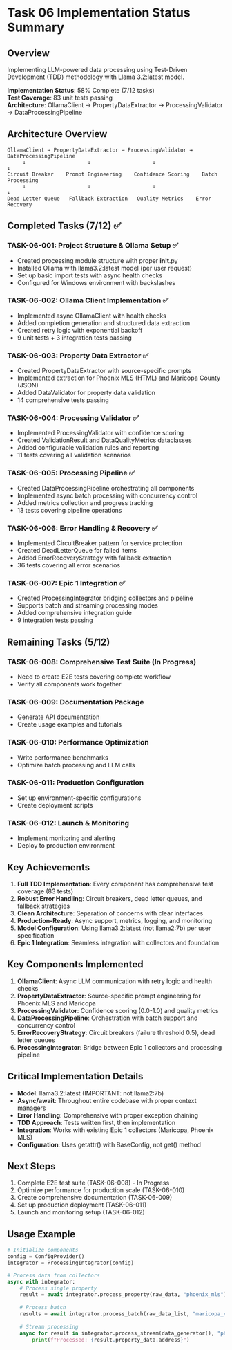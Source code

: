 # Task 06 Implementation Status Summary

## Overview
Implementing LLM-powered data processing using Test-Driven Development (TDD) methodology with Llama 3.2:latest model.

**Implementation Status**: 58% Complete (7/12 tasks)  
**Test Coverage**: 83 unit tests passing  
**Architecture**: OllamaClient → PropertyDataExtractor → ProcessingValidator → DataProcessingPipeline

## Architecture Overview
```
OllamaClient → PropertyDataExtractor → ProcessingValidator → DataProcessingPipeline
     ↓                    ↓                    ↓                      ↓
Circuit Breaker    Prompt Engineering    Confidence Scoring    Batch Processing
     ↓                    ↓                    ↓                      ↓
Dead Letter Queue   Fallback Extraction   Quality Metrics    Error Recovery
```

## Completed Tasks (7/12) ✅

### TASK-06-001: Project Structure & Ollama Setup ✅
- Created processing module structure with proper __init__.py
- Installed Ollama with llama3.2:latest model (per user request)
- Set up basic import tests with async health checks
- Configured for Windows environment with backslashes

### TASK-06-002: Ollama Client Implementation ✅
- Implemented async OllamaClient with health checks
- Added completion generation and structured data extraction
- Created retry logic with exponential backoff
- 9 unit tests + 3 integration tests passing

### TASK-06-003: Property Data Extractor ✅
- Created PropertyDataExtractor with source-specific prompts
- Implemented extraction for Phoenix MLS (HTML) and Maricopa County (JSON)
- Added DataValidator for property data validation
- 14 comprehensive tests passing

### TASK-06-004: Processing Validator ✅
- Implemented ProcessingValidator with confidence scoring
- Created ValidationResult and DataQualityMetrics dataclasses
- Added configurable validation rules and reporting
- 11 tests covering all validation scenarios

### TASK-06-005: Processing Pipeline ✅
- Created DataProcessingPipeline orchestrating all components
- Implemented async batch processing with concurrency control
- Added metrics collection and progress tracking
- 13 tests covering pipeline operations

### TASK-06-006: Error Handling & Recovery ✅
- Implemented CircuitBreaker pattern for service protection
- Created DeadLetterQueue for failed items
- Added ErrorRecoveryStrategy with fallback extraction
- 36 tests covering all error scenarios

### TASK-06-007: Epic 1 Integration ✅
- Created ProcessingIntegrator bridging collectors and pipeline
- Supports batch and streaming processing modes
- Added comprehensive integration guide
- 9 integration tests passing

## Remaining Tasks (5/12)

### TASK-06-008: Comprehensive Test Suite (In Progress)
- Need to create E2E tests covering complete workflow
- Verify all components work together

### TASK-06-009: Documentation Package
- Generate API documentation
- Create usage examples and tutorials

### TASK-06-010: Performance Optimization
- Write performance benchmarks
- Optimize batch processing and LLM calls

### TASK-06-011: Production Configuration
- Set up environment-specific configurations
- Create deployment scripts

### TASK-06-012: Launch & Monitoring
- Implement monitoring and alerting
- Deploy to production environment

## Key Achievements
1. **Full TDD Implementation**: Every component has comprehensive test coverage (83 tests)
2. **Robust Error Handling**: Circuit breakers, dead letter queues, and fallback strategies
3. **Clean Architecture**: Separation of concerns with clear interfaces
4. **Production-Ready**: Async support, metrics, logging, and monitoring
5. **Model Configuration**: Using llama3.2:latest (not llama2:7b) per user specification
6. **Epic 1 Integration**: Seamless integration with collectors and foundation

## Key Components Implemented
1. **OllamaClient**: Async LLM communication with retry logic and health checks
2. **PropertyDataExtractor**: Source-specific prompt engineering for Phoenix MLS and Maricopa
3. **ProcessingValidator**: Confidence scoring (0.0-1.0) and quality metrics
4. **DataProcessingPipeline**: Orchestration with batch support and concurrency control
5. **ErrorRecoveryStrategy**: Circuit breakers (failure threshold 0.5), dead letter queues
6. **ProcessingIntegrator**: Bridge between Epic 1 collectors and processing pipeline

## Critical Implementation Details
- **Model**: llama3.2:latest (IMPORTANT: not llama2:7b)
- **Async/await**: Throughout entire codebase with proper context managers
- **Error Handling**: Comprehensive with proper exception chaining
- **TDD Approach**: Tests written first, then implementation
- **Integration**: Works with existing Epic 1 collectors (Maricopa, Phoenix MLS)
- **Configuration**: Uses getattr() with BaseConfig, not get() method

## Next Steps
1. Complete E2E test suite (TASK-06-008) - In Progress
2. Optimize performance for production scale (TASK-06-010)
3. Create comprehensive documentation (TASK-06-009)
4. Set up production deployment (TASK-06-011)
5. Launch and monitoring setup (TASK-06-012)

## Usage Example
```python
# Initialize components
config = ConfigProvider()
integrator = ProcessingIntegrator(config)

# Process data from collectors
async with integrator:
    # Process single property
    result = await integrator.process_property(raw_data, "phoenix_mls")
    
    # Process batch
    results = await integrator.process_batch(raw_data_list, "maricopa_county")
    
    # Stream processing
    async for result in integrator.process_stream(data_generator(), "phoenix_mls"):
        print(f"Processed: {result.property_data.address}")
```